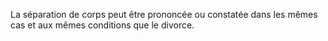 La séparation de corps peut être prononcée ou constatée dans les mêmes cas et aux mêmes conditions que le divorce.
